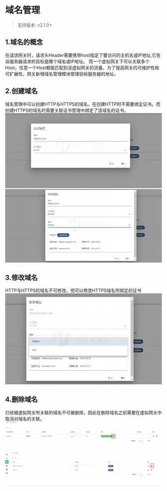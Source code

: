 # 域名管理

> 支持版本: v2.1.0+

## 1.域名的概念
在请求网关时，请求头Header需要携带host指定了要访问的主机名或IP地址,它告诉服务器请求的目标是哪个域名或IP地址。
而一个虚拟网关下可以关联多个Host，任意一个Host都能匹配到该虚拟网关的流量。为了提高网关的可维护性和可扩展性，网关新增域名管理模块管理目标服务器的地址。
## 2.创建域名
域名管理中可以创建HTTP与HTTPS的域名，在创建HTTP时不需要绑定证书。而创建HTTPS的域名时需要关联证书管理中绑定了该域名的证书。
![](image/创建HTTP域名.png)
![](image/创建HTTPS域名.png)
## 3.修改域名
HTTP与HTTPS的域名不可修改，但可以修改HTTPS域名所绑定的证书
![](image/修改域名证书.png)
## 4.删除域名
已经被虚拟网关所关联的域名不可被删除，因此在删除域名之前需要在虚拟网关中取消对域名的关联。
![](image/取消关联域名.png)
![](image/删除域名.png)


